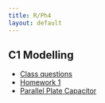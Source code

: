 ```yaml
---
title: R/Ph4
layout: default
---
```

## C1 Modelling
* [Class questions](modelling)
* [Homework 1](https://westminsterschool-my.sharepoint.com/personal/peter_sharp_westminster_org_uk/_layouts/15/guestaccess.aspx?guestaccesstoken=vBhEasCT0ckkzFI4JFdItzhicn6bG27%2fmFhzOxILJF0%3d&docid=03c120e3b06cf4ebe88b9405c9f34c9c5&rev=1)
* [Parallel Plate Capacitor](https://westminsterschool-my.sharepoint.com/personal/peter_sharp_westminster_org_uk/_layouts/15/guestaccess.aspx?guestaccesstoken=k%2fARCzTBfNLDVoa5r%2ffeqXpT8lubyHS7Nnn3VnLBba8%3d&docid=04484b32eed554bea98c80057682ae02f&rev=1)

